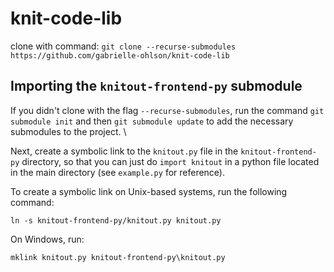 # knit-code-lib

clone with command: `git clone --recurse-submodules https://github.com/gabrielle-ohlson/knit-code-lib`

## Importing the `knitout-frontend-py` submodule
If you didn't clone with the flag `--recurse-submodules`, run the command `git submodule init` and then `git submodule update` to add the necessary submodules to the project. \

Next, create a symbolic link to the `knitout.py` file in the `knitout-frontend-py` directory, so that you can just do `import knitout` in a python file located in the main directory (see `example.py` for reference).

To create a symbolic link on Unix-based systems, run the following command:
```
ln -s knitout-frontend-py/knitout.py knitout.py
```

On Windows, run:
```
mklink knitout.py knitout-frontend-py\knitout.py
```
